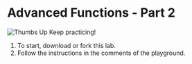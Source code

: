 # Advanced Functions - Part 2

![Thumbs Up](http://i.giphy.com/11ISwbgCxEzMyY.gif)
Keep practicing! 

1. To start, download or fork this lab.
2. Follow the instructions in the comments of the playground.
